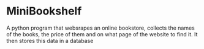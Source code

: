 # MiniBookshelf
A python program that websrapes an online bookstore, collects the names of the books, the price of them and on what page of the website to find it. It then stores this data in a database 
